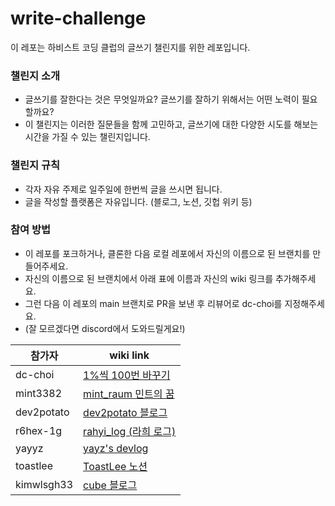 # write-challenge

이 레포는 하비스트 코딩 클럽의 글쓰기 챌린지를 위한 레포입니다.

### 챌린지 소개

- 글쓰기를 잘한다는 것은 무엇일까요? 글쓰기를 잘하기 위해서는 어떤 노력이 필요할까요?
- 이 챌린지는 이러한 질문들을 함께 고민하고, 글쓰기에 대한 다양한 시도를 해보는 시간을 가질 수 있는 챌린지입니다.

### 챌린지 규칙

- 각자 자유 주제로 일주일에 한번씩 글을 쓰시면 됩니다.
- 글을 작성할 플랫폼은 자유입니다. (블로그, 노션, 깃헙 위키 등)

### 참여 방법

- 이 레포를 포크하거나, 클론한 다음 로컬 레포에서 자신의 이름으로 된 브랜치를 만들어주세요.
- 자신의 이름으로 된 브랜치에서 아래 표에 이름과 자신의 wiki 링크를 추가해주세요.
- 그런 다음 이 레포의 main 브랜치로 PR을 보낸 후 리뷰어로 dc-choi를 지정해주세요.
- (잘 모르겠다면 discord에서 도와드릴게요!)

| 참가자     | wiki link                                                                              |
| ---------- | -------------------------------------------------------------------------------------- |
| dc-choi    | [1%씩 100번 바꾸기](https://dc-choi.tistory.com/)                                      |
| mint3382   | [mint_raum 민트의 꿈](https://mintraum.tistory.com/)                                   |
| dev2potato | [dev2potato 블로그](https://dev2potato.kr)                                             |
| r6hex-1g   | [rahyi_log (라희 로그)](https://velog.io/@cheriiin_/posts)                             |
| yayyz      | [yayz's devlog](https://yay-dev.tistory.com/)                                          |
| toastlee   | [ToastLee 노션](https://www.notion.so/toastlee/122b3d12df6b80df9583ecf87fbfc974?pvs=4) |
| kimwlsgh33 | [cube 블로그](https://blog.naver.com/mooncomon)                                        |
